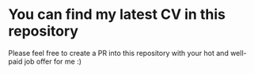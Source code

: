 # You can find my latest CV in this repository

Please feel free to create a PR into this repository with your hot and well-paid job offer for me  :)
